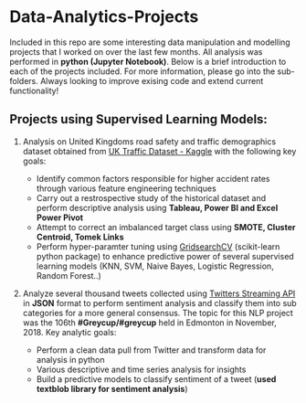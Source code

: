 # Data-Analytics-Projects

Included in this repo are some interesting data manipulation and modelling projects that I worked on over the last few months. All analysis was performed in **python (Jupyter Notebook)**. Below is a brief introduction to each of the projects included. For more information, please go into the sub-folders. Always looking to improve exising code and extend current functionality!  


## Projects using Supervised Learning Models: 

1. Analysis on United Kingdoms road safety and traffic demographics dataset obtained from [UK Traffic Dataset - Kaggle](https://www.kaggle.com/tsiaras/uk-road-safety-accidents-and-vehicles#Accident_Information.csv) with the following key goals: 
    * Identify common factors responsible for higher accident rates through various feature engineering techniques
    * Carry out a restrospective study of the historical dataset and perform descriptive analysis using **Tableau, Power BI and Excel Power Pivot**
    * Attempt to correct an imbalanced target class using **SMOTE, Cluster Centroid, Tomek Links**
    * Perform hyper-paramter tuning using [GridsearchCV](https://scikit-learn.org/stable/modules/grid_search.html) (scikit-learn python package) to enhance predictive power of several supervised learning models (KNN, SVM, Naive Bayes, Logistic Regression, Random Forest..)

2. Analyze several thousand tweets collected using [Twitters Streaming API](http://docs.tweepy.org/en/v3.5.0/api.html) in **JSON** format to perform sentiment analysis and classify them into sub categories for a more general consensus. The topic for this NLP project was the 106th **#Greycup/#greycup** held in Edmonton in November, 2018. Key analytic goals:
    * Perform a clean data pull from Twitter and transform data for analysis in python
    * Various descriptive and time series analysis for insights 
    * Build a predictive models to classify sentiment of a tweet (**used textblob library for sentiment analysis**)
 

   
 
    
